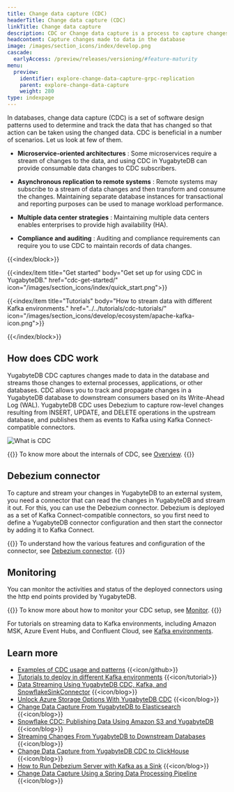 ```yaml
---
title: Change data capture (CDC)
headerTitle: Change data capture (CDC)
linkTitle: Change data capture
description: CDC or Change data capture is a process to capture changes made to data in the database.
headcontent: Capture changes made to data in the database
image: /images/section_icons/index/develop.png
cascade:
  earlyAccess: /preview/releases/versioning/#feature-maturity
menu:
  preview:
    identifier: explore-change-data-capture-grpc-replication
    parent: explore-change-data-capture
    weight: 280
type: indexpage
---
```

In databases, change data capture (CDC) is a set of software design patterns used to determine and track the data that has changed so that action can be taken using the changed data. CDC is beneficial in a number of scenarios. Let us look at few of them.

- **Microservice-oriented architectures** : Some microservices require a stream of changes to the data, and using CDC in YugabyteDB can provide consumable data changes to CDC subscribers.

- **Asynchronous replication to remote systems** : Remote systems may subscribe to a stream of data changes and then transform and consume the changes. Maintaining separate database instances for transactional and reporting purposes can be used to manage workload performance.

- **Multiple data center strategies** : Maintaining multiple data centers enables enterprises to provide high availability (HA).

- **Compliance and auditing** : Auditing and compliance requirements can require you to use CDC to maintain records of data changes.

{{<index/block>}}

  {{<index/item
    title="Get started"
    body="Get set up for using CDC in YugabyteDB."
    href="cdc-get-started/"
    icon="/images/section_icons/index/quick_start.png">}}

  {{<index/item
    title="Tutorials"
    body="How to stream data with different Kafka environments."
    href="../../tutorials/cdc-tutorials/"
    icon="/images/section_icons/develop/ecosystem/apache-kafka-icon.png">}}

{{</index/block>}}

## How does CDC work

YugabyteDB CDC captures changes made to data in the database and streams those changes to external processes, applications, or other databases. CDC allows you to track and propagate changes in a YugabyteDB database to downstream consumers based on its Write-Ahead Log (WAL). YugabyteDB CDC uses Debezium to capture row-level changes resulting from INSERT, UPDATE, and DELETE operations in the upstream database, and publishes them as events to Kafka using Kafka Connect-compatible connectors.

![What is CDC](/images/explore/cdc-overview-what.png)

{{<lead link="./cdc-overview">}}
To know more about the internals of CDC, see [Overview](./cdc-overview).
{{</lead>}}

## Debezium connector

To capture and stream your changes in YugabyteDB to an external system, you need a connector that can read the changes in YugabyteDB and stream it out. For this, you can use the Debezium connector. Debezium is deployed as a set of Kafka Connect-compatible connectors, so you first need to define a YugabyteDB connector configuration and then start the connector by adding it to Kafka Connect.

{{<lead link="./debezium-connector-yugabytedb">}}
To understand how the various features and configuration of the connector, see [Debezium connector](./debezium-connector-yugabytedb).
{{</lead>}}

## Monitoring

You can monitor the activities and status of the deployed connectors using the http end points provided by YugabyteDB.

{{<lead link="./cdc-monitor">}}
To know more about how to monitor your CDC setup, see [Monitor](./cdc-monitor).
{{</lead>}}

For tutorials on streaming data to Kafka environments, including Amazon MSK, Azure Event Hubs, and Confluent Cloud, see [Kafka environments](/preview/tutorials/cdc-tutorials/).

## Learn more

- [Examples of CDC usage and patterns](https://github.com/yugabyte/cdc-examples/tree/main) {{<icon/github>}}
- [Tutorials to deploy in different Kafka environments](../../tutorials/cdc-tutorials/) {{<icon/tutorial>}}
- [Data Streaming Using YugabyteDB CDC, Kafka, and SnowflakeSinkConnector](https://www.yugabyte.com/blog/data-streaming-using-yugabytedb-cdc-kafka-and-snowflakesinkconnector/) {{<icon/blog>}}
- [Unlock Azure Storage Options With YugabyteDB CDC](https://www.yugabyte.com/blog/unlocking-azure-storage-options-with-yugabytedb-cdc/) {{<icon/blog>}}
- [Change Data Capture From YugabyteDB to Elasticsearch](https://www.yugabyte.com/blog/change-data-capture-cdc-yugabytedb-elasticsearch/) {{<icon/blog>}}
- [Snowflake CDC: Publishing Data Using Amazon S3 and YugabyteDB](https://www.yugabyte.com/blog/snowflake-cdc-publish-data-using-amazon-s3-yugabytedb/) {{<icon/blog>}}
- [Streaming Changes From YugabyteDB to Downstream Databases](https://www.yugabyte.com/blog/streaming-changes-yugabytedb-cdc-downstream-databases/) {{<icon/blog>}}
- [Change Data Capture from YugabyteDB CDC to ClickHouse](https://www.yugabyte.com/blog/change-data-capture-cdc-yugabytedb-clickhouse/) {{<icon/blog>}}
- [How to Run Debezium Server with Kafka as a Sink](https://www.yugabyte.com/blog/change-data-capture-cdc-run-debezium-server-kafka-sink/) {{<icon/blog>}}
- [Change Data Capture Using a Spring Data Processing Pipeline](https://www.yugabyte.com/blog/change-data-capture-cdc-spring-data-processing-pipeline/) {{<icon/blog>}}
